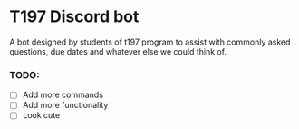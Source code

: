 # T197 Discord bot
A bot designed by students of t197 program to assist with commonly asked questions, due dates and whatever else we could think of.

### TODO:
- [ ] Add more commands
- [ ] Add more functionality
- [ ] Look cute
